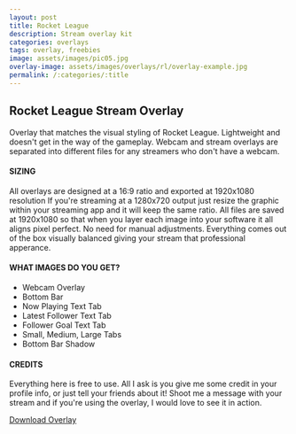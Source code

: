 ```yaml
---
layout: post
title: Rocket League
description: Stream overlay kit
categories: overlays
tags: overlay, freebies
image: assets/images/pic05.jpg
overlay-image: assets/images/overlays/rl/overlay-example.jpg
permalink: /:categories/:title
---
```


## Rocket League Stream Overlay

Overlay that matches the visual styling of Rocket League. Lightweight and doesn't get in the way of the gameplay. Webcam and stream overlays are separated into different files for any streamers who don't have a webcam.

#### **SIZING**
All overlays are designed at a 16:9 ratio and exported at 1920x1080 resolution If you're streaming at a 1280x720 output just resize the graphic within your streaming app and it will keep the same ratio. All files are saved at 1920x1080 so that when you layer each image into your software it all aligns pixel perfect. No need for manual adjustments. Everything comes out of the box visually balanced giving your stream that professional apperance.

#### **WHAT IMAGES DO YOU GET?**
* Webcam Overlay
* Bottom Bar
* Now Playing Text Tab
* Latest Follower Text Tab
* Follower Goal Text Tab
* Small, Medium, Large Tabs
* Bottom Bar Shadow

#### **CREDITS**

Everything here is free to use. All I ask is you give me some credit in your profile info, or just tell your friends about it! Shoot me a message with your stream and if you're using the overlay, I would love to see it in action. 

<a href="/assets/downloads/rl/rl-overlay.zip" class="button special icon fa-download">Download Overlay</a>
